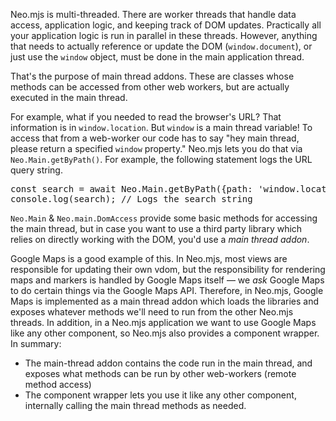 Neo.mjs is multi-threaded. There are worker threads
that handle data access, application logic,
and keeping track of DOM updates. Practically all your
application logic is run in parallel in these threads.
However, anything that needs to actually reference or update
the DOM (`window.document`), or just use the `window` object, must be done in the main 
application thread. 

That's the purpose of main thread addons. These are classes whose
methods can be accessed from other web workers, but are
actually executed in the main thread.

For example, what if you needed to read the browser's
URL? That information is in `window.location`.
But `window` is a main thread variable! To access that
from a web-worker our code has to say "hey main thread, 
please return a specified `window` property." Neo.mjs
lets you do that via `Neo.Main.getByPath()`. For
example, the following statement logs the URL query string.

<pre data-code-readonly>
const search = await Neo.Main.getByPath({path: 'window.location.search'});
console.log(search); // Logs the search string
</pre>

`Neo.Main` & `Neo.main.DomAccess` provide some basic methods for accessing the 
main thread, but in case you want to use a third party library which relies on directly
working with the DOM, you'd use a _main thread addon_. 

Google Maps is a good example of this. In Neo.mjs, most
views are responsible for updating their own vdom, but
the responsibility for rendering maps and markers is handled
by Google Maps itself &mdash; we _ask_ Google Maps to do
certain things via the Google Maps API. Therefore, in Neo.mjs,
Google Maps is implemented as a main thread addon which
loads the libraries and exposes whatever methods we'll need
to run from the other Neo.mjs threads. In addition, in a
Neo.mjs application we want to use Google Maps like any other
component, so Neo.mjs also provides a component wrapper. In
summary: 
- The main-thread addon contains the code run in the main thread,
and exposes what methods can be run by other web-workers (remote method access)
- The component wrapper lets you use it like any other component,
internally calling the main thread methods as needed.
